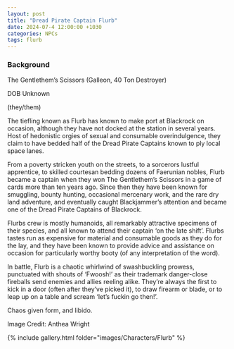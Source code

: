 ```yaml
---
layout: post
title: "Dread Pirate Captain Flurb"
date: 2024-07-4 12:00:00 +1030
categories: NPCs
tags: flurb
---
```

### Background
The Gentlethem’s Scissors (Galleon, 40 Ton Destroyer)

DOB Unknown

(they/them)



The tiefling known as Flurb has known to make port at Blackrock on occasion, although they have not docked at the station in several years. Host of hedonistic orgies of sexual and consumable overindulgence, they claim to have bedded half of the Dread Pirate Captains known to ply local space lanes.

From a poverty stricken youth on the streets, to a sorcerors lustful apprentice, to skilled courtesan bedding dozens of Faerunian nobles, Flurb became a captain when they won The Gentlethem’s Scissors in a game of cards more than ten years ago. Since then they have been known for smuggling, bounty hunting, occasional mercenary work, and the rare dry land adventure, and eventually caught Blackjammer’s attention and became one of the Dread Pirate Captains of Blackrock.

Flurbs crew is mostly humanoids, all remarkably attractive specimens of their species, and all known to attend their captain ‘on the late shift’. Flurbs tastes run as expensive for material and consumable goods as they do for the lay, and they have been known to provide advice and assistance on occasion for particularly worthy booty (of any interpretation of the word).

In battle, Flurb is a chaotic whirlwind of swashbuckling prowess, punctuated with shouts of ‘Fwoosh!’ as their trademark danger-close fireballs send enemies and allies reeling alike. They’re always the first to kick in a door (often after they’ve picked it), to draw firearm or blade, or to leap up on a table and scream ‘let’s fuckin go then!’.

Chaos given form, and libido.



Image Credit: Anthea Wright

{% include gallery.html folder="images/Characters/Flurb" %}